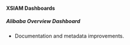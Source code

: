 
#### XSIAM Dashboards

##### Alibaba Overview Dashboard

- Documentation and metadata improvements.
